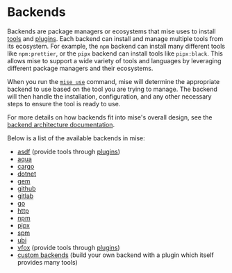 # Backends

Backends are package managers or ecosystems that mise uses to install [tools](/dev-tools/index.html) and [plugins](/plugins.html). Each backend can install and manage multiple tools from its ecosystem. For example, the `npm` backend can install many different tools like `npm:prettier`, or the `pipx` backend can install tools like `pipx:black`. This allows mise to support a wide variety of tools and languages by leveraging different package managers and their ecosystems.

When you run the [`mise use`](/cli/use.html) command, mise will determine the appropriate backend to use based on the tool you are trying to manage. The backend will then handle the installation, configuration, and any other necessary steps to ensure the tool is ready to use.

For more details on how backends fit into mise's overall design, see the [backend architecture documentation](/dev-tools/backend_architecture.html).

Below is a list of the available backends in mise:

- [asdf](/dev-tools/backends/asdf) (provide tools through [plugins](/plugins.html))
- [aqua](/dev-tools/backends/aqua)
- [cargo](/dev-tools/backends/cargo)
- [dotnet](/dev-tools/backends/dotnet) <Badge type="warning" text="experimental" />
- [gem](/dev-tools/backends/gem) <Badge type="warning" text="experimental" />
- [github](/dev-tools/backends/github)
- [gitlab](/dev-tools/backends/gitlab) <Badge type="warning" text="experimental" />
- [go](/dev-tools/backends/go) <Badge type="warning" text="experimental" />
- [http](/dev-tools/backends/http)
- [npm](/dev-tools/backends/npm)
- [pipx](/dev-tools/backends/pipx)
- [spm](/dev-tools/backends/spm) <Badge type="warning" text="experimental" />
- [ubi](/dev-tools/backends/ubi)
- [vfox](/dev-tools/backends/vfox) (provide tools through [plugins](/plugins.html)) <Badge type="warning" text="experimental" />
- [custom backends](/backend-plugin-development) (build your own backend with a plugin which itself provides many tools) <Badge type="warning" text="experimental" />
